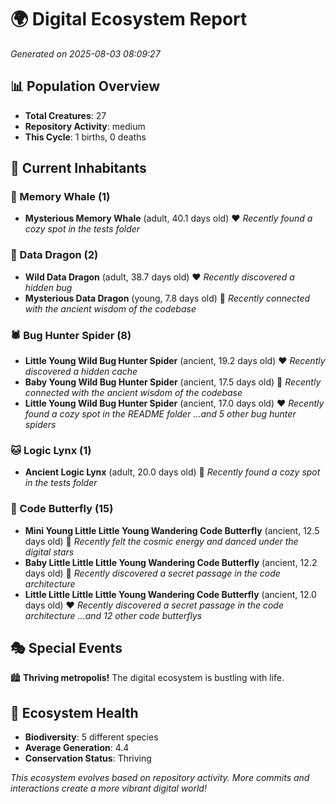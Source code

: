 # 🌍 Digital Ecosystem Report
*Generated on 2025-08-03 08:09:27*

## 📊 Population Overview
- **Total Creatures**: 27
- **Repository Activity**: medium
- **This Cycle**: 1 births, 0 deaths

## 👥 Current Inhabitants

### 🐋 Memory Whale (1)
- **Mysterious Memory Whale** (adult, 40.1 days old) ❤️
  *Recently found a cozy spot in the tests folder*

### 🐉 Data Dragon (2)
- **Wild Data Dragon** (adult, 38.7 days old) ❤️
  *Recently discovered a hidden bug*
- **Mysterious Data Dragon** (young, 7.8 days old) 💚
  *Recently connected with the ancient wisdom of the codebase*

### 🕷️ Bug Hunter Spider (8)
- **Little Young Wild Bug Hunter Spider** (ancient, 19.2 days old) ❤️
  *Recently discovered a hidden cache*
- **Baby Young Wild Bug Hunter Spider** (ancient, 17.5 days old) 💛
  *Recently connected with the ancient wisdom of the codebase*
- **Little Young Wild Bug Hunter Spider** (ancient, 17.0 days old) ❤️
  *Recently found a cozy spot in the README folder*
  *...and 5 other bug hunter spiders*

### 🐱 Logic Lynx (1)
- **Ancient Logic Lynx** (adult, 20.0 days old) 💛
  *Recently found a cozy spot in the tests folder*

### 🦋 Code Butterfly (15)
- **Mini Young Little Little Young Wandering Code Butterfly** (ancient, 12.5 days old) 💛
  *Recently felt the cosmic energy and danced under the digital stars*
- **Baby Little Little Little Young Wandering Code Butterfly** (ancient, 12.2 days old) 💛
  *Recently discovered a secret passage in the code architecture*
- **Little Little Little Little Young Wandering Code Butterfly** (ancient, 12.0 days old) ❤️
  *Recently discovered a secret passage in the code architecture*
  *...and 12 other code butterflys*

## 🎭 Special Events

🏙️ **Thriving metropolis!** The digital ecosystem is bustling with life.

## 🔬 Ecosystem Health
- **Biodiversity**: 5 different species
- **Average Generation**: 4.4
- **Conservation Status**: Thriving

*This ecosystem evolves based on repository activity. More commits and interactions create a more vibrant digital world!*